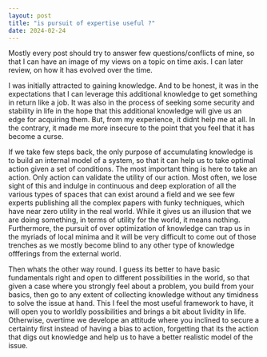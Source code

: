 ```yaml
---
layout: post
title: "is pursuit of expertise useful ?"
date: 2024-02-24
---
```


Mostly every post should try to answer few questions/conflicts of mine, so that I can have an image of my views on a topic on time axis. I can later review, on how it has evolved over the time.

I was initially attracted to gaining knowledge. And to be honest, it was in the expectations that I can leverage this additional knowledge to get something in return like a job.  It was also in the process of seeking some security and stability in life in the hope that this additional knowledge will give us an edge for acquiring them. But, from my experience, it didnt help me at all. In the contrary, it made me more insecure to the point that you feel that it has become a curse. 

If we take few steps back, the only purpose of accumulating knowledge is to build an internal model of a system, so that it can help us to take optimal action given a set of conditions. The most important thing is here to take an action. Only action can validate the utility of our action. Most often, we lose sight of this and indulge in continuous and deep exploration of all the various types of spaces that can exist around a field and we see few experts publishing all the complex papers with funky techniques, which have near zero utility in the real world. While it gives us an illusion that we are doing something, in terms of utility for the world, it means nothing. Furthermore, the pursuit of over optimization of knowledge can trap us in the myriads of local minima and it will be very difficult to come out of those trenches as we mostly become blind to any other type of knowledge offferings from the external world.

Then whats the other way round. I guess its better to have basic fundamentals right and open to different possibilities in the world, so that given a case where you strongly feel about a problem, you build from your basics, then go to any extent  of collecting knowledge without any timidness to solve the issue at hand. This I feel the most useful framework to have, it will open you to worldly possibilities and brings a bit about lividity in life. Otherwise, overtime we develope an attitude where you inclined to secure a certainty first instead of having a bias to action, forgetting that its the action that digs out knowledge and help us to have a better realistic model of the issue.